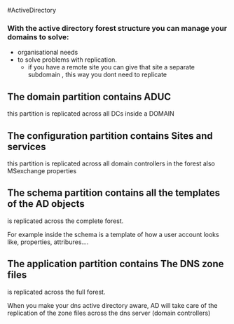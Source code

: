 #ActiveDirectory 
### With the active directory forest structure you can manage your domains to solve:
- organisational needs
- to solve problems with replication.
	- if you have a remote site you can give that site a separate subdomain , this way you dont need to replicate 

## The domain partition contains ADUC
this partition is replicated across all DCs inside a DOMAIN
## The configuration partition contains Sites and services
this partition is replicated across all domain controllers in the forest
also MSexchange properties
## The schema partition contains all the templates of the AD objects
is replicated across the complete forest.

For example inside the schema is a template of how a user account looks like, properties, attribures....

## The application partition contains The DNS zone files
is replicated across the full forest.

When you make your dns active directory aware, AD will take care of the replication of the zone files across the dns server (domain controllers)